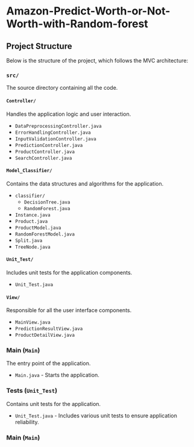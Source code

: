 # Amazon-Predict-Worth-or-Not-Worth-with-Random-forest

## Project Structure

Below is the structure of the project, which follows the MVC architecture:

### `src/`
The source directory containing all the code.

#### `Controller/`
Handles the application logic and user interaction.

- `DataPreprocessingController.java`
- `ErrorHandlingController.java`
- `InputValidationController.java`
- `PredictionController.java`
- `ProductController.java`
- `SearchController.java`

#### `Model_Classifier/`
Contains the data structures and algorithms for the application.

- `classifier/`
    - `DecisionTree.java`
    - `RandomForest.java`
- `Instance.java`
- `Product.java`
- `ProductModel.java`
- `RandomForestModel.java`
- `Split.java`
- `TreeNode.java`

#### `Unit_Test/`
Includes unit tests for the application components.

- `Unit_Test.java`

#### `View/`
Responsible for all the user interface components.

- `MainView.java`
- `PredictionResultView.java`
- `ProductDetailView.java`

### Main (`Main`)
The entry point of the application.
- `Main.java` - Starts the application.

### Tests (`Unit_Test`)
Contains unit tests for the application.
- `Unit_Test.java` - Includes various unit tests to ensure application reliability.
### Main (`Main`)

